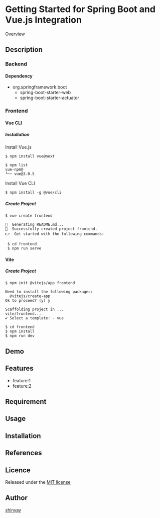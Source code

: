 # Getting Started for Spring Boot and Vue.js Integration

Overview

## Description
### Backend
#### Dependency
- org.springframework.boot
  - spring-boot-starter-web
  - spring-boot-starter-actuator

### Frontend
#### Vue CLI
##### Installation

Install Vue.js
```
$ npm install vue@next
```
```
$ npm list
vue-npm@
└── vue@3.0.5
```

Install Vue CLI
```
$ npm install -g @vue/cli
```

##### Create Project
```
$ vue create frontend

📄  Generating README.md...
🎉  Successfully created project frontend.
👉  Get started with the following commands:
```
```
 $ cd frontend
 $ npm run serve
```

#### Vite
##### Create Project
```
$ npm init @vitejs/app frontend

Need to install the following packages:
  @vitejs/create-app
Ok to proceed? (y) y

Scaffolding project in ...
vite/frontend...
✔ Select a template: · vue
```
```
$ cd frontend
$ npm install
$ npm run dev
```

## Demo

## Features

- feature:1
- feature:2

## Requirement

## Usage

## Installation

## References

## Licence

Released under the [MIT license](https://gist.githubusercontent.com/shinyay/56e54ee4c0e22db8211e05e70a63247e/raw/34c6fdd50d54aa8e23560c296424aeb61599aa71/LICENSE)

## Author

[shinyay](https://github.com/shinyay)
